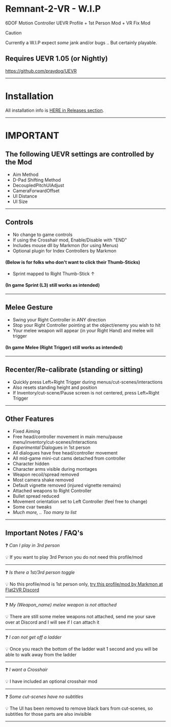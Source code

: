 # Remnant-2-VR - W.I.P
6DOF Motion Controller UEVR Profile + 1st Person Mod + VR Fix Mod
> [!CAUTION]
> Currently a W.I.P expect _some_ jank and/or bugs .. But certainly playable.

## Requires UEVR 1.05 (or Nightly)
https://github.com/praydog/UEVR

---

# Installation

All installation info is <a href="https://github.com/CYB3R-JUNKI3/Remnant-2-VR/releases" target="_blank">HERE in Releases section</a>.


---


# IMPORTANT
## The following UEVR settings are controlled by the Mod
- Aim Method
- D-Pad Shifting Method
- DecoupledPitchUIAdjust
- CameraForwardOffset
- UI Distance
- UI Size
----



## Controls
- No change to game controls
- If using the Crosshair mod, Enable/Disable with "END"
- Includes mouse dll by Markmon (for using Menus)
- Optional plugin for Index Controllers by Markmon

####    (Below is for folks who don't want to click their Thumb-Sticks) 

- Sprint mapped to Right Thumb-Stick ↑
####  (In game Sprint (L3) still works as intended)
----


## Melee Gesture
- Swing your Right Controller in ANY direction
- Stop your Right Controller pointing at the object/enemy you wish to hit
- Your melee weapon will appear (in your Right Hand) and melee will trigger
####  (In game Melee (Right Trigger) still works as intended)
----


## Recenter/Re-calibrate (standing or sitting)
- Quickly press Left+Right Trigger during menus/cut-scenes/interactions
- Also resets standing height and position
- If Inventory/cut-scene/Pause screen is not centered, press Left+Right Trigger
----


## Other Features
- Fixed Aiming
- Free head/controller movement in main menu/pause menu/inventory/cut-scenes/Interactions
- *Experimental* Dialogues in 1st person
- All dialogues have free head/controller movement
- All mid-game mini-cut cams detached from controller
- Character hidden
- Character arms visible during montages
- Weapon recoil/spread removed
- Most camera shake removed
- Default vignette removed (injured vignette remains)
- Attached weapons to Right Controller
- Bullet spread reduced
- Movement orientation set to Left Controller (feel free to change)
- Some cvar tweaks
- _Much more, .. Too many to list_
----


## Important Notes / FAQ's
:question: _Can I play in 3rd person_

:bulb: If you want to play 3rd Person you do not need this profile/mod

---
:question: _Is there a 1st/3rd person toggle_

:bulb: No this profile/mod is 1st person only, <a href="https://discord.com/channels/747967102895390741/1136681493188579398/1332700310212448350">try this profile/mod by Markmon at Flat2VR Discord</a>

---
:question: _My (Weapon_name) melee weapon is not attached_

:bulb: There are still some melee weapons not attached, send me your save over at Discord and I will see if I can attach it

---
:question: _I can not get off a ladder_

:bulb: Once you reach the bottom of the ladder wait 1 second and you will be able to walk away from the ladder

---
:question: _I want a Crosshair_

:bulb: I have included an optional crosshair mod

---

:question: _Some cut-scenes have no subtitles_

:bulb: The UI has been removed to remove black bars from cut-scenes, so subtitles for those parts are also invisible

---




